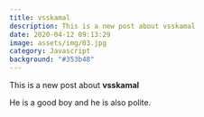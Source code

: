 ```yaml
---
title: vsskamal
description: This is a new post about vsskamal
date: 2020-04-12 09:13:29
image: assets/img/03.jpg
category: Javascript
background: "#353b48"
---
```

This is a new post about **vsskamal**

He is a good boy and he is also polite.
